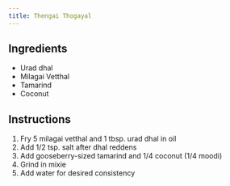 ```yaml
---
title: Thengai Thogayal
---
```


## Ingredients

- Urad dhal
- Milagai Vetthal
- Tamarind
- Coconut

## Instructions

1. Fry 5 milagai vetthal and 1 tbsp. urad dhal in oil
1. Add 1/2 tsp. salt after dhal reddens
1. Add gooseberry-sized tamarind and 1/4 coconut (1/4 moodi)
1. Grind in mixie
1. Add water for desired consistency
